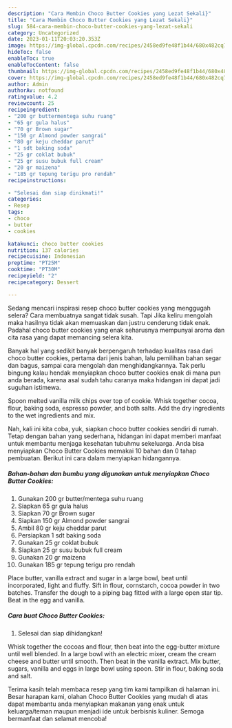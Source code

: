 ```yaml
---
description: "Cara Membin Choco Butter Cookies yang Lezat Sekali}"
title: "Cara Membin Choco Butter Cookies yang Lezat Sekali}"
slug: 584-cara-membin-choco-butter-cookies-yang-lezat-sekali
category: Uncategorized
date: 2023-01-11T20:03:20.353Z
image: https://img-global.cpcdn.com/recipes/2458ed9fe48f1b44/680x482cq70/choco-butter-cookies-foto-resep-utama.jpg
hideToc: false
enableToc: true
enableTocContent: false
thumbnail: https://img-global.cpcdn.com/recipes/2458ed9fe48f1b44/680x482cq70/choco-butter-cookies-foto-resep-utama.jpg
cover: https://img-global.cpcdn.com/recipes/2458ed9fe48f1b44/680x482cq70/choco-butter-cookies-foto-resep-utama.jpg
author: Admin
authorAv: notfound
ratingvalue: 4.2
reviewcount: 25
recipeingredient:
- "200 gr buttermentega suhu ruang"
- "65 gr gula halus"
- "70 gr Brown sugar"
- "150 gr Almond powder sangrai"
- "80 gr keju cheddar parut"
- "1 sdt baking soda"
- "25 gr coklat bubuk"
- "25 gr susu bubuk full cream"
- "20 gr maizena"
- "185 gr tepung terigu pro rendah"
recipeinstructions:

- "Selesai dan siap dinikmati!"
categories:
- Resep
tags:
- choco
- butter
- cookies

katakunci: choco butter cookies 
nutrition: 137 calories
recipecuisine: Indonesian
preptime: "PT25M"
cooktime: "PT30M"
recipeyield: "2"
recipecategory: Dessert

---
```



Sedang mencari inspirasi resep choco butter cookies yang menggugah selera? Cara membuatnya sangat tidak susah. Tapi Jika keliru mengolah maka hasilnya tidak akan memuaskan dan justru cenderung tidak enak. Padahal choco butter cookies yang enak seharusnya mempunyai aroma dan cita rasa yang dapat memancing selera kita.


Banyak hal yang sedikit banyak berpengaruh terhadap kualitas rasa dari choco butter cookies, pertama dari jenis bahan, lalu pemilihan bahan segar dan bagus, sampai cara mengolah dan menghidangkannya. Tak perlu bingung kalau hendak menyiapkan choco butter cookies enak di mana pun anda berada, karena asal sudah tahu caranya maka hidangan ini dapat jadi suguhan istimewa.

Spoon melted vanilla milk chips over top of cookie. Whisk together cocoa, flour, baking soda, espresso powder, and both salts. Add the dry ingredients to the wet ingredients and mix.


Nah, kali ini kita coba, yuk, siapkan choco butter cookies sendiri di rumah. Tetap dengan bahan yang sederhana, hidangan ini dapat memberi manfaat untuk membantu menjaga kesehatan tubuhmu sekeluarga. Anda bisa menyiapkan Choco Butter Cookies memakai 10 bahan dan 0 tahap pembuatan. Berikut ini cara dalam menyiapkan hidangannya.

<!--inarticleads1-->

##### Bahan-bahan dan bumbu yang digunakan untuk menyiapkan Choco Butter Cookies:

1. Gunakan 200 gr butter/mentega suhu ruang
1. Siapkan 65 gr gula halus
1. Siapkan 70 gr Brown sugar
1. Siapkan 150 gr Almond powder sangrai
1. Ambil 80 gr keju cheddar parut
1. Persiapkan 1 sdt baking soda
1. Gunakan 25 gr coklat bubuk
1. Siapkan 25 gr susu bubuk full cream
1. Gunakan 20 gr maizena
1. Gunakan 185 gr tepung terigu pro rendah


Place butter, vanilla extract and sugar in a large bowl, beat until incorporated, light and fluffy. Sift in flour, cornstarch, cocoa powder in two batches. Transfer the dough to a piping bag fitted with a large open star tip. Beat in the egg and vanilla. 

<!--inarticleads2-->

##### Cara buat Choco Butter Cookies:


1. Selesai dan siap dihidangkan!

Whisk together the cocoas and flour, then beat into the egg-butter mixture until well blended. In a large bowl with an electric mixer, cream the cream cheese and butter until smooth. Then beat in the vanilla extract. Mix butter, sugars, vanilla and eggs in large bowl using spoon. Stir in flour, baking soda and salt. 

Terima kasih telah membaca resep yang tim kami tampilkan di halaman ini. Besar harapan kami, olahan Choco Butter Cookies yang mudah di atas dapat membantu anda menyiapkan makanan yang enak untuk keluarga/teman maupun menjadi ide untuk berbisnis kuliner. Semoga bermanfaat dan selamat mencoba!
